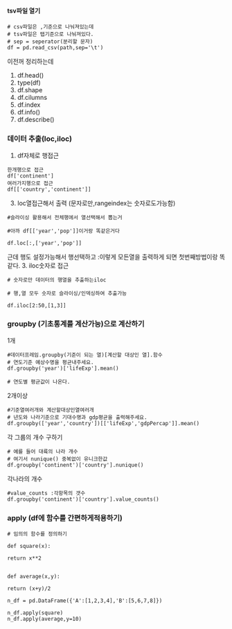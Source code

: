 #### tsv파일 열기
```
# csv파일은 ,기준으로 나눠져있는데 
# tsv파일은 탭기준으로 나눠져있다.
# sep = seperator(분리할 문자)
df = pd.read_csv(path,sep='\t')
```

이전꺼 정리하는데

1. df.head()
2. type(df)
3. df.shape
4. df.cilumns
5. df.index
6. df.info()
7. df.describe()
### 데이터 추출(loc,iloc)
1. df자체로 행접근
```
한개행으로 접근
df['continent']
여러가지행으로 접근
df[['country','continent']]
```
3. loc열접근해서 출력 (문자로만,rangeindex는 숫자로도가능함)
```
#슬라이싱 활용해서 전체행에서 열선택해서 뽑는거

#아까 df[['year','pop']]이거랑 똑같은거다

df.loc[:,['year','pop']]
```
근데 행도 설정가능해서 행선택하고 :이렇게 모든열을 출력하게 되면 첫번째방법이랑 똑같다.
3. iloc숫자로 접근
```
# 숫자로만 데이터의 행열을 추출하는iloc

# 행,열 모두 숫자로 슬라이싱/인덱싱하여 추출가능

df.iloc[2:50,[1,3]]
```



### groupby (기초통계를 계산가능)으로 계산하기

1개
```
#데이터프레임.groupby(기준이 되는 열)[계산할 대상인 열].함수
# 연도기준 예상수명을 평균내주세요.
df.groupby('year')['lifeExp'].mean()

# 연도별 평균값이 나온다.
```
2개이상
```
#기준열여러개와 계산할대상인열여러개
# 년도와 나라기준으로 기대수명과 gdp평균을 출력해주세요.
df.groupby(['year','country'])[['lifeExp','gdpPercap']].mean()
```

 각 그룹의 개수 구하기
```
# 예를 들어 대륙의 나라 개수
# 여기서 nunique() 중복없이 유니크한값
df.groupby('continent')['country'].nunique()
```

각나라의 개수
```
#value_counts :각항목의 갯수
df.groupby('continent')['country'].value_counts()
```
### apply (df에 함수를 간편하게적용하기)

```
# 임의의 함수를 정의하기

def square(x):

return x**2


def average(x,y):

return (x+y)/2
```
```
n_df = pd.DataFrame({'A':[1,2,3,4],'B':[5,6,7,8]})

n_df.apply(square)
n_df.apply(average,y=10)
```